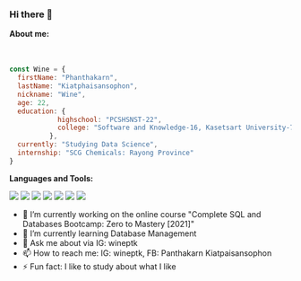 ### Hi there 👋

**About me:** </br>   
</br>

```javascript
const Wine = {
  firstName: "Phanthakarn",
  lastName: "Kiatphaisansophon",
  nickname: "Wine",
  age: 22,
  education: {
            highschool: "PCSHSNST-22",
            college: "Software and Knowledge-16, Kasetsart University-78",
          },
  currently: "Studying Data Science",
  internship: "SCG Chemicals: Rayong Province"
}
```

**Languages and Tools:** 
</br>   

<img src="https://img.shields.io/badge/python%20-%2314354C.svg?&style=for-the-badge&logo=python&logoColor=white"/> 
<img src="https://img.shields.io/badge/java-%23E34F26.svg?&style=for-the-badge&logo=java&logoColor=white"/>
<img src="https://img.shields.io/badge/Pandas-%23563D7C.svg?&style=for-the-badge&logo=pandas&logoColor=white"/>
<img src="https://img.shields.io/badge/SKLearn-%23ED8B00.svg?&style=for-the-badge&logo=scikit-learn&logoColor=white"/>
<img src="https://img.shields.io/badge/Pandas-%23563D7C.svg?&style=for-the-badge&logo=pandas&logoColor=white"/>
<img src="https://img.shields.io/badge/Tensorflow-%23E34F26.svg?&style=for-the-badge&logo=TensorFlow&logoColor=white"/>
<img src="https://img.shields.io/badge/Jupyter-%23ED8B00.svg?&style=for-the-badge&logo=Jupyter&logoColor=white"/>

- 🔭 I’m currently working on the online course "Complete SQL and Databases Bootcamp: Zero to Mastery [2021]"
- 🌱 I’m currently learning Database Management
- 💬 Ask me about via IG: wineptk
- 📫 How to reach me: IG: wineptk, FB: Panthakarn Kiatpaisansophon
- ⚡ Fun fact: I like to study about what I like
